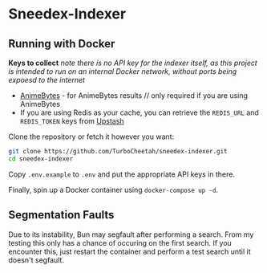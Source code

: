 # Sneedex-Indexer

## Running with Docker

**Keys to collect**
*note there is no API key for the indexer itself, as this project is intended to run on an internal Docker network, without ports being expoesd to the internet*

- [AnimeBytes](https://animebytes.tv/user.php?action=edit) - for AnimeBytes results // only required if you are using AnimeBytes
- If you are using Redis as your cache, you can retrieve the `REDIS_URL` and `REDIS_TOKEN` keys from [Upstash](https://console.upstash.com)

Clone the repository or fetch it however you want:

```sh
git clone https://github.com/TurboCheetah/sneedex-indexer.git
cd sneedex-indexer
```

Copy `.env.example` to `.env` and put the appropriate API keys in there.

Finally, spin up a Docker container using `docker-compose up -d`.

## Segmentation Faults

Due to its instability, Bun may segfault after performing a search. From my testing this only has a chance of occuring on the first search. If you encounter this, just restart the container and perform a test search until it doesn't segfault.
